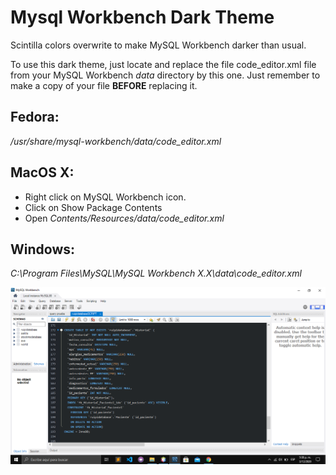 # Mysql Workbench Dark Theme

Scintilla colors overwrite to make MySQL Workbench darker than usual.

To use this dark theme, just locate and replace the file code_editor.xml file from your MySQL Workbench _data_ directory by this one.
Just remember to make a copy of your file **BEFORE** replacing it.

## Fedora:
_/usr/share/mysql-workbench/data/code_editor.xml_

## MacOS X:
- Right click on MySQL Workbench icon.
- Click on Show Package Contents
- Open _Contents/Resources/data/code_editor.xml_

## Windows:
_C:\Program Files\MySQL\MySQL Workbench X.X\data\code_editor.xml_

![MySQL Workbench Dark Theme](https://github.com/dflr10/MySQL-Workbench-Dark-Theme/blob/main/MySQL_Workbench_Dark_Theme.png)
